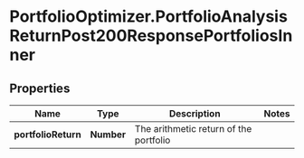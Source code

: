 # PortfolioOptimizer.PortfolioAnalysisReturnPost200ResponsePortfoliosInner

## Properties

Name | Type | Description | Notes
------------ | ------------- | ------------- | -------------
**portfolioReturn** | **Number** | The arithmetic return of the portfolio | 


